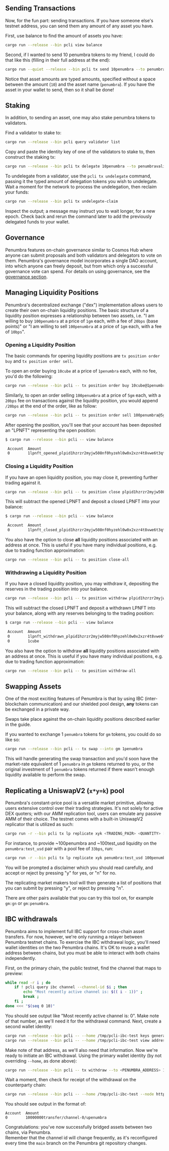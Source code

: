 ## Sending Transactions

Now, for the fun part: sending transactions. If you have someone else's testnet address, you can
send them any amount of any asset you have.

First, use balance to find the amount of assets you have:

```bash
cargo run --release --bin pcli view balance
```

Second, if I wanted to send 10 penumbra tokens
to my friend, I could do that like this (filling in their full address at the end):

```bash
cargo run --quiet --release --bin pcli tx send 10penumbra --to penumbrav2t...
```

Notice that asset amounts are typed amounts, specified without a space between the amount (`10`)
and the asset name (`penumbra`). If you have the asset in your wallet to send, then so it shall be done!

## Staking

In addition, to sending an asset, one may also stake penumbra tokens to validators.

Find a validator to stake to:

```bash
cargo run --release --bin pcli query validator list
```

Copy and paste the identity key of one of the validators to stake to, then construct the staking tx:

```bash
cargo run --release --bin pcli tx delegate 10penumbra --to penumbravalid...
```

To undelegate from a validator, use the `pcli tx undelegate` command, passing it the typed amount of
delegation tokens you wish to undelegate. Wait a moment for the network to process the undelegation,
then reclaim your funds:

```bash
cargo run --release --bin pcli tx undelegate-claim
```

Inspect the output; a message may instruct you to wait longer, for a new epoch. Check back and rerun the command
later to add the previously delegated funds to your wallet.

## Governance

Penumbra features on-chain governance similar to Cosmos Hub where anyone can submit proposals and
both validators and delegators to vote on them. Penumbra's governance model incorporates a single
DAO account, into which anyone can freely deposit, but from which only a successful governance vote
can spend. For details on using governance, see the [governance section](./governance.md).

## Managing Liquidity Positions

Penumbra's decentralized exchange ("dex") implementation allows users to create their own on-chain
liquidity positions. The basic structure of a liquidity position expresses a relationship between two
assets, i.e. "I am willing to buy `100penumbra` at a price of `1gm` each, with a fee of `20bps` (base points)" or
"I am willing to sell `100penumbra` at a price of `1gm` each, with a fee of `10bps`".

### Opening a Liquidity Position

The basic commands for opening liquidity positions are `tx position order buy` and `tx position order sell`.

To open an order buying `10cube` at a price of `1penumbra` each, with no fee, you'd do the following:

```bash
cargo run --release --bin pcli -- tx position order buy 10cube@1penumbra
```

Similarly, to open an order selling `100penumbra` at a price of `5gm` each, with a `20bps` fee on transactions
against the liquidity position, you would append `/20bps` at the end of the order, like as follow:

```bash
cargo run --release --bin pcli -- tx position order sell 100penumbra@5gm/20bps
```

After opening the position, you'll see that your account has been deposited an "LPNFT" representing the open position:

```bash
$ cargo run --release --bin pcli -- view balance

 Account  Amount
 0        1lpnft_opened_plpid1hzrzr2myjw508nf0hyzehl0w0x2xzr4t8vwe6t3qtnfhsqzf5lzsufscqr
```

### Closing a Liquidity Position

If you have an open liquidity position, you may close it, preventing further trading against it.

```bash
cargo run --release --bin pcli -- tx position close plpid1hzrzr2myjw508nf0hyzehl0w0x2xzr4t8vwe6t3qtnfhsqzf5lzsufscqr
```

This will subtract the opened LPNFT and deposit a closed LPNFT into your balance:

```bash
$ cargo run --release --bin pcli -- view balance

 Account  Amount
 0        1lpnft_closed_plpid1hzrzr2myjw508nf0hyzehl0w0x2xzr4t8vwe6t3qtnfhsqzf5lzsufscqr
```

You also have the option to close **all** liquidity positions associated with an address at once. This is useful if you have many individual positions, e.g. due to
trading function approximation:

```bash
cargo run --release --bin pcli -- tx position close-all
```

### Withdrawing a Liquidity Position

If you have a closed liquidity position, you may withdraw it, depositing the reserves in the trading position into your balance.

```bash
cargo run --release --bin pcli -- tx position withdraw plpid1hzrzr2myjw508nf0hyzehl0w0x2xzr4t8vwe6t3qtnfhsqzf5lzsufscqr
```

This will subtract the closed LPNFT and deposit a withdrawn LPNFT into your balance, along with any reserves belonging to the trading position:

```bash
$ cargo run --release --bin pcli -- view balance

 Account  Amount
 0        1lpnft_withdrawn_plpid1hzrzr2myjw508nf0hyzehl0w0x2xzr4t8vwe6t3qtnfhsqzf5lzsufscqr
 0        1cube
```

You also have the option to withdraw **all** liquidity positions associated with an address at once. This is useful if you have many individual positions, e.g. due to
trading function approximation:

```bash
cargo run --release --bin pcli -- tx position withdraw-all
```

## Swapping Assets

One of the most exciting features of Penumbra is that by using IBC (inter-blockchain communication)
and our shielded pool design, **any** tokens can be exchanged in a private way.

Swaps take place against the on-chain liquidity positions described earlier in the guide.

If you wanted to exchange 1 `penumbra` tokens for `gm` tokens, you could do so like so:

```bash
cargo run --release --bin pcli -- tx swap --into gm 1penumbra
```

This will handle generating the swap transaction and you'd soon have the market-rate equivalent of 1 `penumbra`
in `gm` tokens returned to you, or the original investment of 1 `penumbra` tokens returned if there wasn't
enough liquidity available to perform the swap.

## Replicating a UniswapV2 (`x*y=k`) pool

Penumbra's constant-price pool is a versatile market primitive, allowing users extensive control over their trading strategies. It's not solely for active DEX quoters; with our AMM replication tool, users can emulate any passive AMM of their choice. The testnet comes with a built-in UniswapV2 replicator that is utilized as such:

```bash
cargo run -r --bin pcli tx lp replicate xyk <TRADING_PAIR> <QUANTITY> [--current-price AMT] [--fee-bps AMT]
```
For instance, to provide ~100penumbra and ~100test_usd liquidity on the `penumbra:test_usd` pair with a pool fee of `33bps`, run:

```bash
cargo run -r --bin pcli tx lp replicate xyk penumbra:test_usd 100penumbra --fee-bps 33
```

You will be prompted a disclaimer which you should read carefully, and accept or reject by pressing "y" for yes, or "n" for no.

The replicating market makers tool will then generate a list of positions that you can submit by pressing "y", or reject by pressing "n".

There are other pairs available that you can try this tool on, for example `gm:gn` or `gm:penumbra`.

## IBC withdrawals

<!--
N.B. These steps were written based on a local relayer setup, transferring packets
between a local devnet and preview. The plan is to run a public relayer between
testnet & preview again, starting with Testnet 59 Enceladus. We cannot run the relayer
until 59, due to pcli incompatibilities between the branches.
-->

Penumbra aims to implement full IBC support for cross-chain asset transfers. For now, however,
we're only running a relayer between Penumbra testnet chains. To exercise the IBC withdrawal logic,
you'll need wallet identities on the two Penumbra chains. It's OK to reuse a wallet address between chains,
but you must be able to interact with both chains independently.

First, on the primary chain, the public testnet, find the channel that maps to preview:

<!--
It's somewhat absurd to recommend a gnarly one-liner like this, but I'm documenting
the actual steps I take when exercising this functionality. We have an issue for
a real query command: https://github.com/penumbra-zone/penumbra/issues/2937
-->
```bash
while read -r i ; do
    if ! pcli query ibc channel --channel-id $i ; then
        echo "Most recently active channel is: $(( i - 1))" ;
        break ;
    fi ;
done <<< "$(seq 0 10)"
```

You should see output like "Most recently active channel is: 0". Make note of that number,
as we'll need it for the withdrawal command. Next, create a second wallet identity:

```bash
cargo run --release --bin pcli -- --home /tmp/pcli-ibc-test keys generate
cargo run --release --bin pcli -- --home /tmp/pcli-ibc-test view address
```

Make note of that address, as we'll also need that information. Now we're ready to initiate
an IBC withdrawal. Using the primary wallet identity (by not overriding `--home`, as done above):

```bash
cargo run --release --bin pcli -- tx withdraw --to <PENUMBRA_ADDRESS> 10penumbra --channel <CHANNEL_ID>
```

Wait a moment, then check for receipt of the withdrawal on the counterparty chain:

```bash
cargo run --release --bin pcli -- --home /tmp/pcli-ibc-test --node https://grpc.testnet-preview.penumbra.zone view balance
```

You should see output in the format of:

```
Account  Amount
0        10000000transfer/channel-0/upenumbra
```

Congratulations: you've now successfully bridged assets between two chains, via Penumbra.\
Remember that the channel id will change frequently, as it's reconfigured
every time the `main` branch on the Penumbra git repository changes.
